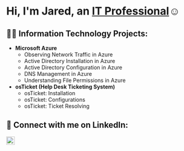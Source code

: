 <h1>Hi, I'm Jared, an <a href="https://linkedin.com/in/jared-e">IT Professional</a>☺</h1>

<h2>👨‍💻 Information Technology Projects:</h2>

- <b>Microsoft Azure</b>
  - Observing Network Traffic in Azure
  - Active Directory Installation in Azure
  - Active Directory Configuration in Azure
  - DNS Management in Azure
  - Understanding File Permissions in Azure
- <b>osTicket (Help Desk Ticketing System)</b>
  - osTicket: Installation
  - osTicket: Configurations
  - osTicket: Ticket Resolving

<h2>🌟 Connect with me on LinkedIn:</h2>

[<img align="left" alt="Josh | LinkedIn" width="22px" src="https://cdn.jsdelivr.net/npm/simple-icons@v3/icons/linkedin.svg" />][linkedin]

[linkedin]: https://linkedin.com/in/jared-e
